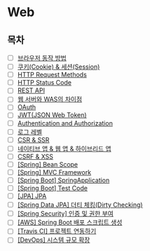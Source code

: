 # Web

## 목차

* [ ] [브라우저 동작 방법]()
* [ ] [쿠키(Cookie) & 세션(Session)]()
* [ ] [HTTP Request Methods]()
* [ ] [HTTP Status Code]()
* [ ] [REST API]()
* [ ] [웹 서버와 WAS의 차이점]()
* [ ] [OAuth]()
* [ ] [JWT(JSON Web Token)]()
* [ ] [Authentication and Authorization]()
* [ ] [로그 레벨]()
* [ ] [CSR & SSR]()
* [ ] [네이티브 앱 & 웹 앱 & 하이브리드 앱]()
* [ ] [CSRF & XSS]()
* [ ] [[Spring] Bean Scope]()
* [ ] [[Spring] MVC Framework]()
* [ ] [[Spring Boot] SpringApplication]()
* [ ] [[Spring Boot] Test Code]()
* [ ] [[JPA] JPA]()
* [ ] [[Spring Data JPA] 더티 체킹(Dirty Checking)]()
* [ ] [[Spring Security] 인증 및 권한 부여]()
* [ ] [[AWS] Spring Boot 배포 스크립트 생성]()
* [ ] [[Travis CI] 프로젝트 연동하기]()
* [ ] [[DevOps] 시스템 규모 확장]()

